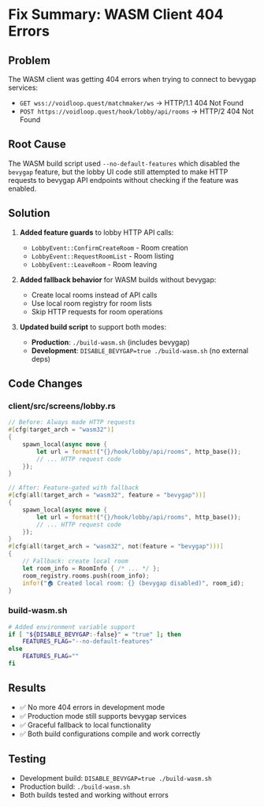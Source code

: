 # Fix Summary: WASM Client 404 Errors

## Problem
The WASM client was getting 404 errors when trying to connect to bevygap services:
- `GET wss://voidloop.quest/matchmaker/ws` → HTTP/1.1 404 Not Found
- `POST https://voidloop.quest/hook/lobby/api/rooms` → HTTP/2 404 Not Found

## Root Cause
The WASM build script used `--no-default-features` which disabled the `bevygap` feature, but the lobby UI code still attempted to make HTTP requests to bevygap API endpoints without checking if the feature was enabled.

## Solution
1. **Added feature guards** to lobby HTTP API calls:
   - `LobbyEvent::ConfirmCreateRoom` - Room creation
   - `LobbyEvent::RequestRoomList` - Room listing  
   - `LobbyEvent::LeaveRoom` - Room leaving

2. **Added fallback behavior** for WASM builds without bevygap:
   - Create local rooms instead of API calls
   - Use local room registry for room lists
   - Skip HTTP requests for room operations

3. **Updated build script** to support both modes:
   - **Production**: `./build-wasm.sh` (includes bevygap)
   - **Development**: `DISABLE_BEVYGAP=true ./build-wasm.sh` (no external deps)

## Code Changes

### client/src/screens/lobby.rs
```rust
// Before: Always made HTTP requests
#[cfg(target_arch = "wasm32")]
{
    spawn_local(async move {
        let url = format!("{}/hook/lobby/api/rooms", http_base());
        // ... HTTP request code
    });
}

// After: Feature-gated with fallback
#[cfg(all(target_arch = "wasm32", feature = "bevygap"))]
{
    spawn_local(async move {
        let url = format!("{}/hook/lobby/api/rooms", http_base());
        // ... HTTP request code
    });
}
#[cfg(all(target_arch = "wasm32", not(feature = "bevygap")))]
{
    // Fallback: create local room
    let room_info = RoomInfo { /* ... */ };
    room_registry.rooms.push(room_info);
    info!("🏠 Created local room: {} (bevygap disabled)", room_id);
}
```

### build-wasm.sh
```bash
# Added environment variable support
if [ "${DISABLE_BEVYGAP:-false}" = "true" ]; then
    FEATURES_FLAG="--no-default-features"
else
    FEATURES_FLAG=""
fi
```

## Results
- ✅ No more 404 errors in development mode
- ✅ Production mode still supports bevygap services
- ✅ Graceful fallback to local functionality
- ✅ Both build configurations compile and work correctly

## Testing
- Development build: `DISABLE_BEVYGAP=true ./build-wasm.sh`
- Production build: `./build-wasm.sh`
- Both builds tested and working without errors